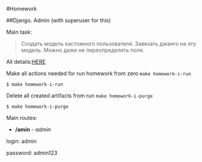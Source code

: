 #Homework

##Django. Admin (with superuser for this)

Main task:
>Создать модель кастомного пользователя. Завязать джанго на эту модель. Можно даже не переопределять поля.

All details:[HERE](https://lms.ithillel.ua/groups/62de6dfc9aec6f42f8454737/homeworks/634a11966d844114b7c91aa3)

Make all actions needed for run homework from zero `make homework-i-run`

```
$ make homework-i-run
```

Delete all created artifacts from run `make homework-i-purge`

```
$ make homework-i-purge
```

Main routes:

+ **/amin** - _admin_

login: admin

password: admin123
